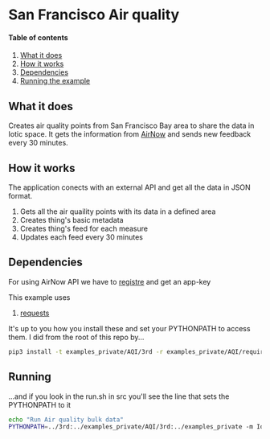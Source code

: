 # San Francisco Air quality

#### Table of contents
1. [What it does](#what-it-does)
2. [How it works](#how-it-works)
2. [Dependencies](#Dependencies)
2. [Running the example](#Running)

## What it does

Creates air quality points from San Francisco Bay area to share the data in Iotic space. It gets the information from [AirNow](https://docs.airnowapi.org/) and sends new feedback every 30 minutes.

## How it works

The application conects with an external API and get all the data in JSON format.

1. Gets all the air quaility points with its data in a defined area
2. Creates thing's basic metadata
3. Creates thing's feed for each measure
4. Updates each feed every 30 minutes


## Dependencies

For using AirNow API we have to [registre](https://docs.airnowapi.org/account/request/) and get an app-key


This example uses

1. [requests](https://pypi.python.org/pypi/requests)

It's up to you how you install these and set your PYTHONPATH to access them.  I did from the root of this repo by...
```bash
pip3 install -t examples_private/AQI/3rd -r examples_private/AQI/requirements.txt
```

## Running

...and if you look in the run.sh in src you'll see the line that sets the PYTHONPATH to it
```bash
echo "Run Air quality bulk data"
PYTHONPATH=../3rd:../examples_private/AQI/3rd:../examples_private -m Ioticiser ..examples_private/cfg/cfg_air_quality.ini

```
